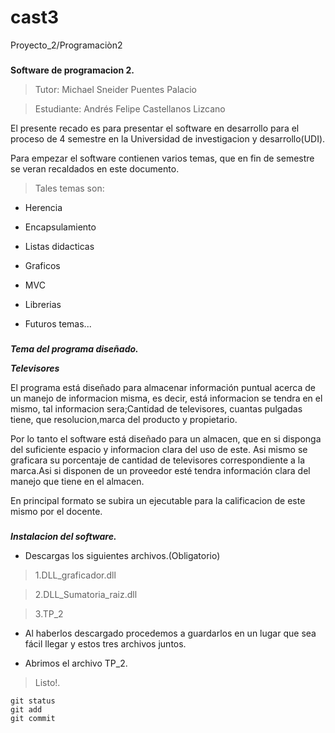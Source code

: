 # cast3
Proyecto_2/Programaciòn2



###
**Software de programacion 2.**
> Tutor: Michael Sneider Puentes Palacio

> Estudiante: Andrés Felipe Castellanos Lizcano

El presente recado es para presentar el software en desarrollo para el proceso de 4 semestre en la Universidad de investigacion y desarrollo(UDI).

Para empezar el software contienen varios temas, que en fin de semestre se veran recaldados en este documento.
> Tales temas son:

- Herencia

- Encapsulamiento

- Listas didacticas

- Graficos 

- MVC

- Librerias

- Futuros temas...


###
***Tema del programa diseñado.***

***Televisores***

El programa está diseñado para almacenar información puntual acerca de un manejo de informacion misma, es decir, está informacion se tendra en el mismo, tal informacion sera;Cantidad de televisores, cuantas pulgadas tiene, que resolucion,marca del producto y propietario.


Por lo tanto el software está diseñado para un almacen, que en si disponga del suficiente espacio y informacion clara del uso de este.
Asi mismo se graficara su porcentaje de cantidad de televisores correspondiente a la marca.Asi si disponen de un proveedor esté tendra información clara del manejo que tiene en el almacen.

En principal formato se subira un ejecutable para la calificacion de este mismo por el docente.

###
***Instalacion del software.***

- Descargas los siguientes archivos.(Obligatorio)

> 1.DLL_graficador.dll

> 2.DLL_Sumatoria_raiz.dll

> 3.TP_2


- Al haberlos descargado procedemos a guardarlos en un lugar que sea fácil llegar y estos tres archivos juntos.

- Abrimos el archivo TP_2.

> Listo!.

```
git status
git add
git commit
```

